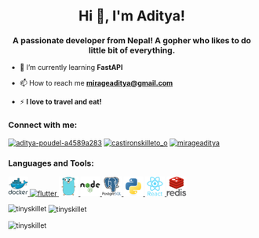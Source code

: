 <h1 align="center">Hi 👋, I'm Aditya!</h1>
<h3 align="center">A passionate developer from Nepal! A gopher who likes to do little bit of everything.</h3>

- 🌱 I’m currently learning **FastAPI**

- 📫 How to reach me **mirageaditya@gmail.com**

- ⚡ **I love to travel and eat!**

<h3 align="left">Connect with me:</h3>
<p align="left">
<a href="https://linkedin.com/in/aditya-poudel-a4589a283" target="blank"><img align="center" src="https://raw.githubusercontent.com/rahuldkjain/github-profile-readme-generator/master/src/images/icons/Social/linked-in-alt.svg" alt="aditya-poudel-a4589a283" height="30" width="40" /></a>
<a href="https://instagram.com/castironskilleto_o" target="blank"><img align="center" src="https://raw.githubusercontent.com/rahuldkjain/github-profile-readme-generator/master/src/images/icons/Social/instagram.svg" alt="castironskilleto_o" height="30" width="40" /></a>
<a href="https://www.leetcode.com/mirageaditya" target="blank"><img align="center" src="https://raw.githubusercontent.com/rahuldkjain/github-profile-readme-generator/master/src/images/icons/Social/leet-code.svg" alt="mirageaditya" height="30" width="40" /></a>
</p>

<h3 align="left">Languages and Tools:</h3>
<p align="left"> <a href="https://www.docker.com/" target="_blank" rel="noreferrer"> <img src="https://raw.githubusercontent.com/devicons/devicon/master/icons/docker/docker-original-wordmark.svg" alt="docker" width="40" height="40"/> </a> <a href="https://flutter.dev" target="_blank" rel="noreferrer"> <img src="https://www.vectorlogo.zone/logos/flutterio/flutterio-icon.svg" alt="flutter" width="40" height="40"/> </a> <a href="https://golang.org" target="_blank" rel="noreferrer"> <img src="https://raw.githubusercontent.com/devicons/devicon/master/icons/go/go-original.svg" alt="go" width="40" height="40"/> </a> <a href="https://nodejs.org" target="_blank" rel="noreferrer"> <img src="https://raw.githubusercontent.com/devicons/devicon/master/icons/nodejs/nodejs-original-wordmark.svg" alt="nodejs" width="40" height="40"/> </a> <a href="https://www.postgresql.org" target="_blank" rel="noreferrer"> <img src="https://raw.githubusercontent.com/devicons/devicon/master/icons/postgresql/postgresql-original-wordmark.svg" alt="postgresql" width="40" height="40"/> </a> <a href="https://www.python.org" target="_blank" rel="noreferrer"> <img src="https://raw.githubusercontent.com/devicons/devicon/master/icons/python/python-original.svg" alt="python" width="40" height="40"/> </a> <a href="https://reactjs.org/" target="_blank" rel="noreferrer"> <img src="https://raw.githubusercontent.com/devicons/devicon/master/icons/react/react-original-wordmark.svg" alt="react" width="40" height="40"/> </a> <a href="https://redis.io" target="_blank" rel="noreferrer"> <img src="https://raw.githubusercontent.com/devicons/devicon/master/icons/redis/redis-original-wordmark.svg" alt="redis" width="40" height="40"/> </a> </p>

<p><img align="left" src="https://github-readme-stats.vercel.app/api/top-langs?username=tinyskillet&show_icons=true&locale=en&layout=compact" alt="tinyskillet" /></p>

<p>&nbsp;<img align="center" src="https://github-readme-stats.vercel.app/api?username=tinyskillet&show_icons=true&locale=en" alt="tinyskillet" /></p>

<p><img align="center" src="https://github-readme-streak-stats.herokuapp.com/?user=tinyskillet&" alt="tinyskillet" /></p>

